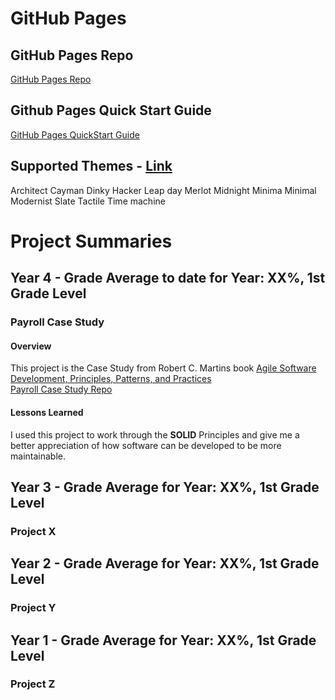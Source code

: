 # GitHub Pages
## GitHub Pages Repo
[GitHub Pages Repo](https://github.com/robertwh09/robertwh09.github.io)

## Github Pages Quick Start Guide
[GitHub Pages QuickStart Guide](https://docs.github.com/en/pages/quickstart)

## Supported Themes - [Link](https://pages.github.com/themes/)
Architect
Cayman
Dinky
Hacker
Leap day
Merlot
Midnight
Minima
Minimal
Modernist
Slate
Tactile
Time machine

# Project Summaries
## Year 4 - Grade Average to date for Year: XX%, 1st Grade Level
### Payroll Case Study  
#### Overview  
This project is the Case Study from Robert C. Martins book [Agile Software Development, Principles, Patterns, and Practices](https://www.amazon.com/AGILE-SOFTWARE-DEVELOPMENT-Robert-Martin/dp/B006X8HRDQ)  
[Payroll Case Study Repo](https://github.com/robertwh09/Payroll-Case-Study)
#### Lessons Learned  
I used this project to work through the **SOLID** Principles and give me a better appreciation of how software can be developed to be more maintainable.

## Year 3 - Grade Average for Year: XX%, 1st Grade Level  
### Project X  

## Year 2 - Grade Average for Year: XX%, 1st Grade Level  
### Project Y

## Year 1 - Grade Average for Year: XX%, 1st Grade Level  
### Project Z
